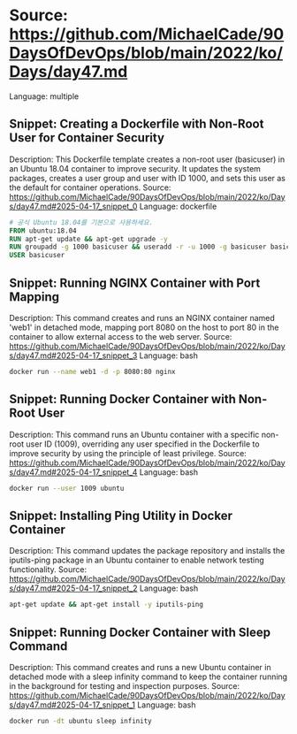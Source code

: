 # Source: https://github.com/MichaelCade/90DaysOfDevOps/blob/main/2022/ko/Days/day47.md
Language: multiple

## Snippet: Creating a Dockerfile with Non-Root User for Container Security
Description: This Dockerfile template creates a non-root user (basicuser) in an Ubuntu 18.04 container to improve security. It updates the system packages, creates a user group and user with ID 1000, and sets this user as the default for container operations.
Source: https://github.com/MichaelCade/90DaysOfDevOps/blob/main/2022/ko/Days/day47.md#2025-04-17_snippet_0
Language: dockerfile

```dockerfile
# 공식 Ubuntu 18.04를 기본으로 사용하세요.
FROM ubuntu:18.04
RUN apt-get update && apt-get upgrade -y
RUN groupadd -g 1000 basicuser && useradd -r -u 1000 -g basicuser basicuser
USER basicuser
```

## Snippet: Running NGINX Container with Port Mapping
Description: This command creates and runs an NGINX container named 'web1' in detached mode, mapping port 8080 on the host to port 80 in the container to allow external access to the web server.
Source: https://github.com/MichaelCade/90DaysOfDevOps/blob/main/2022/ko/Days/day47.md#2025-04-17_snippet_3
Language: bash

```bash
docker run --name web1 -d -p 8080:80 nginx
```

## Snippet: Running Docker Container with Non-Root User
Description: This command runs an Ubuntu container with a specific non-root user ID (1009), overriding any user specified in the Dockerfile to improve security by using the principle of least privilege.
Source: https://github.com/MichaelCade/90DaysOfDevOps/blob/main/2022/ko/Days/day47.md#2025-04-17_snippet_4
Language: bash

```bash
docker run --user 1009 ubuntu
```

## Snippet: Installing Ping Utility in Docker Container
Description: This command updates the package repository and installs the iputils-ping package in an Ubuntu container to enable network testing functionality.
Source: https://github.com/MichaelCade/90DaysOfDevOps/blob/main/2022/ko/Days/day47.md#2025-04-17_snippet_2
Language: bash

```bash
apt-get update && apt-get install -y iputils-ping
```

## Snippet: Running Docker Container with Sleep Command
Description: This command creates and runs a new Ubuntu container in detached mode with a sleep infinity command to keep the container running in the background for testing and inspection purposes.
Source: https://github.com/MichaelCade/90DaysOfDevOps/blob/main/2022/ko/Days/day47.md#2025-04-17_snippet_1
Language: bash

```bash
docker run -dt ubuntu sleep infinity
```